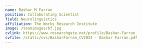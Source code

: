 ```yaml
---
name: Bashar M Farran
position: Collaborating Scientist
field: Neurolinguistics
affiliation: The Works Research Institute
image: /teamimages/bf.jpg
cvlink: https://www.researchgate.net/profile/Bashar-Farran
cvfile: /static/cvs/BasharFarran_CV2024 - Bashar Farran.pdf
---
```

